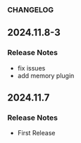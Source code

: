 ### CHANGELOG

## 2024.11.8-3

### Release Notes
  - fix issues
  - add memory plugin


## 2024.11.7

### Release Notes
  - First Release




